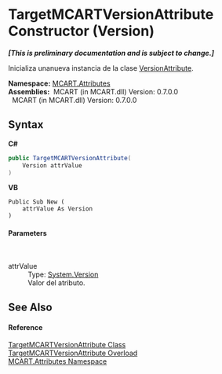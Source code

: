 # TargetMCARTVersionAttribute Constructor (Version)
 _**\[This is preliminary documentation and is subject to change.\]**_

Inicializa unanueva instancia de la clase <a href="11eff1e8-a163-eaf5-9c72-20d7ebef83d1">VersionAttribute</a>.

**Namespace:**&nbsp;<a href="149c1cbf-2082-5e41-e423-c506e9b98202">MCART.Attributes</a><br />**Assemblies:**&nbsp;&nbsp;MCART (in MCART.dll) Version: 0.7.0.0<br />&nbsp;&nbsp;MCART (in MCART.dll) Version: 0.7.0.0<br />

## Syntax

**C#**<br />
``` C#
public TargetMCARTVersionAttribute(
	Version attrValue
)
```

**VB**<br />
``` VB
Public Sub New ( 
	attrValue As Version
)
```


#### Parameters
&nbsp;<dl><dt>attrValue</dt><dd>Type: <a href="http://msdn2.microsoft.com/es-es/library/hdxyt63s" target="_blank">System.Version</a><br />Valor del atributo.</dd></dl>

## See Also


#### Reference
<a href="ed7ed09f-3053-2e28-e0f5-53bdab1ad2d5">TargetMCARTVersionAttribute Class</a><br /><a href="03cc9c93-4d57-63d2-bac6-a0bd750738de">TargetMCARTVersionAttribute Overload</a><br /><a href="149c1cbf-2082-5e41-e423-c506e9b98202">MCART.Attributes Namespace</a><br />